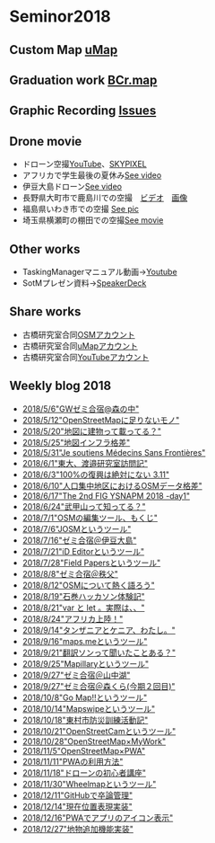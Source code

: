 # Seminor2018

## Custom Map [uMap](https://umap.openstreetmap.fr/ja/user/AYAME_AGU/)

## Graduation work [BCr.map](https://github.com/furuhashilab/BCr.map)

## Graphic Recording [Issues](https://github.com/AyameO/Seminor2018/issues/1)

## Drone movie
* ドローン空撮[YouTube](https://www.youtube.com/channel/UCBzJK-q1JFZiT4_YsPxSwsw)、[SKYPIXEL](https://www.skypixel.com/users/a-13e-pon)
* アフリカで学生最後の夏休み[See video](https://youtu.be/0rHb6UES92A)
* 伊豆大島ドローン[See video](https://youtu.be/I_GAsEBtfyg)
* 長野県大町市で鹿島川での空撮　[ビデオ](https://www.facebook.com/ayame.otsuki/videos/1086672491474133/?t=20)　[画像](https://user-images.githubusercontent.com/13360878/40784397-880d6cc0-6520-11e8-8ef9-86030a7cf567.jpg)  
* 福島県いわき市での空撮 [See pic](https://www.skypixel.com/users/a-13e-pon)
* 埼玉県横瀬町の棚田での空撮[See movie](https://www.youtube.com/watch?v=qJAtC3ScgeA)

## Other works
* TaskingManagerマニュアル動画→[Youtube](https://www.youtube.com/watch?v=-tkZym5L0KI&feature=youtu.be)
* SotMプレゼン資料→[SpeakerDeck](https://speakerdeck.com/ayameo/sotm-agu?slide=1)

## Share works
* 古橋研究室合同[OSMアカウント](https://www.openstreetmap.org/user/furuhashilab)
* 古橋研究室合同[uMapアカウント](https://umap.openstreetmap.fr/ja/user/furuhashilab/)
* 古橋研究室合同[YouTubeアカウント](https://www.youtube.com/channel/UC7ibSx7RwsxQPGjHX0ab5TQ)


## Weekly blog 2018
* [2018/5/6"GWゼミ合宿@森の中"](https://medium.com/furuhashilab/gw%E3%82%BC%E3%83%9F%E5%90%88%E5%AE%BF-%E5%A4%A7%E7%94%BA-%E6%A3%AE%E3%81%8F%E3%82%89-92703323d298)
* [2018/5/12"OpenStreetMapに足りないモノ"](https://medium.com/furuhashilab/openstreetmap%E3%81%AB%E8%B6%B3%E3%82%8A%E3%81%AA%E3%81%84%E3%83%A2%E3%83%8E-e1bf1853e5ce)
* [2018/5/20"地図に建物って載ってる？"](https://medium.com/furuhashilab/%E5%9C%B0%E5%9B%B3%E3%81%AB%E5%BB%BA%E7%89%A9%E3%81%A3%E3%81%A6%E8%BC%89%E3%81%A3%E3%81%A6%E3%81%9F%E3%81%A3%E3%81%91-4c78e7bb5fab)
* [2018/5/25"地図インフラ格差"](https://medium.com/furuhashilab/%E5%9C%B0%E5%9B%B3%E3%82%A4%E3%83%B3%E3%83%95%E3%83%A9%E6%A0%BC%E5%B7%AE-3d6c58bb629a)
* [2018/5/31"Je soutiens Médecins Sans Frontières"](https://medium.com/furuhashilab/je-soutiens-m%C3%A9decins-sans-fronti%C3%A8res-ea8dcdd72e5a)
* [2018/6/1"東大、渡邉研究室訪問記"](https://medium.com/furuhashilab/%E6%9D%B1%E5%A4%A7-%E6%B8%A1%E9%82%89%E7%A0%94%E7%A9%B6%E5%AE%A4%E8%A8%AA%E5%95%8F%E8%A8%98-3f154802c90c)
* [2018/6/3"100%の復興は絶対にない 3.11"](https://medium.com/furuhashilab/100-%E3%81%AE%E5%BE%A9%E8%88%88%E3%81%AF%E7%B5%B6%E5%AF%BE%E3%81%AB%E3%81%AA%E3%81%84-3-11-92764b0c11d2)
* [2018/6/10"人口集中地区におけるOSMデータ格差"](https://medium.com/furuhashilab/%E4%BA%BA%E5%8F%A3%E5%AF%86%E9%9B%86%E5%9C%B0%E3%81%AB%E3%81%8A%E3%81%91%E3%82%8Bosm%E3%83%87%E3%83%BC%E3%82%BF%E6%A0%BC%E5%B7%AE-3a051e7e77df)
* [2018/6/17"The 2nd FIG YSNAPM 2018 -day1"](https://medium.com/furuhashilab/the-2nd-fig-ysnapm-2018-day1-a384ff1f5656)
* [2018/6/24"武甲山って知ってる？"](https://medium.com/furuhashilab/%E6%AD%A6%E7%94%B2%E5%B1%B1%E3%81%A3%E3%81%A6%E7%9F%A5%E3%81%A3%E3%81%A6%E3%82%8B-96f16e6d815d)
* [2018/7/1"OSMの編集ツール、もくじ"](https://medium.com/furuhashilab/osm%E3%81%AE%E7%B7%A8%E9%9B%86%E3%83%84%E3%83%BC%E3%83%AB-%E3%82%82%E3%81%8F%E3%81%98-b47d3410fe4f)
* [2018/7/6"JOSMというツール"](https://medium.com/furuhashilab/josm%E3%81%A8%E3%81%84%E3%81%86%E3%83%84%E3%83%BC%E3%83%AB-4e07cac389af)
* [2018/7/16"ゼミ合宿＠伊豆大島"](https://medium.com/furuhashilab/%E3%82%BC%E3%83%9F%E5%90%88%E5%AE%BF-%E4%BC%8A%E8%B1%86%E5%A4%A7%E5%B3%B6-88ed09b33fa7)
* [2018/7/21"iD Editorというツール"](https://medium.com/furuhashilab/id-editor%E3%81%A8%E3%81%84%E3%81%86%E3%83%84%E3%83%BC%E3%83%AB-3ceb80c62367)
* [2018/7/28"Field Papersというツール"](https://medium.com/furuhashilab/field-papers%E3%81%A8%E3%81%84%E3%81%86%E3%83%84%E3%83%BC%E3%83%AB-d655b79e0360)
* [2018/8/8"ゼミ合宿＠秩父"](https://medium.com/furuhashilab/%E3%82%BC%E3%83%9F%E5%90%88%E5%AE%BF-%E7%A7%A9%E7%88%B6-cf6ed6f1022)
* [2018/8/12"OSMについて熱く語ろう"](https://medium.com/furuhashilab/osm%E3%81%AB%E3%81%A4%E3%81%84%E3%81%A6%E7%86%B1%E3%81%8F%E8%AA%9E%E3%82%8D%E3%81%86-fed7fd193ecf)
* [2018/8/19"石巻ハッカソン体験記"](https://medium.com/furuhashilab/%E7%9F%B3%E5%B7%BB%E3%83%8F%E3%83%83%E3%82%AB%E3%82%BD%E3%83%B3%E4%BD%93%E9%A8%93%E8%A8%98-8b062126346b)
* [2018/8/21"var と let 。実際は、、"](https://medium.com/furuhashilab/var-%E3%81%A8-let-%E5%AE%9F%E9%9A%9B%E3%81%AF-b538bd1d5218)
* [2018/8/24"アフリカ上陸！"](https://medium.com/furuhashilab/%E3%82%A2%E3%83%95%E3%83%AA%E3%82%AB%E4%B8%8A%E9%99%B8-43b91d544cca?source=linkShare-b4a6d6b116a9-1535053859)
* [2018/9/14"タンザニアとケニア、わたし。"](https://medium.com/furuhashilab/%E3%82%BF%E3%83%B3%E3%82%B6%E3%83%8B%E3%82%A2%E3%81%A8%E3%82%B1%E3%83%8B%E3%82%A2-%E3%82%8F%E3%81%9F%E3%81%97-92c393ed3c4e)
* [2018/9/16"maps.meというツール"](https://medium.com/furuhashilab/maps-me%E3%81%A8%E3%81%84%E3%81%86%E3%83%84%E3%83%BC%E3%83%AB-eb086f2a6d06)
* [2018/9/21"翻訳ソンって聞いたことある？"](https://medium.com/furuhashilab/%E7%BF%BB%E8%A8%B3%E3%82%BD%E3%83%B3%E3%81%A3%E3%81%A6%E8%81%9E%E3%81%84%E3%81%9F%E3%81%93%E3%81%A8%E3%81%82%E3%82%8B-9c88133463b)
* [2018/9/25"Mapillaryというツール"](https://medium.com/furuhashilab/mapillary%E3%81%A8%E3%81%84%E3%81%86%E3%83%84%E3%83%BC%E3%83%AB-e6f19c6fb668)
* [2018/9/27"ゼミ合宿＠山中湖"](https://medium.com/@a.13e.pon/%E3%82%BC%E3%83%9F%E5%90%88%E5%AE%BF-%E5%B1%B1%E4%B8%AD%E6%B9%96-a3df819e1789)
* [2018/9/27"ゼミ合宿＠森くら(今期２回目)"](https://medium.com/furuhashilab/%E3%82%BC%E3%83%9F%E5%90%88%E5%AE%BF-%E6%A3%AE%E3%81%8F%E3%82%89-%E4%BB%8A%E6%9C%9F%EF%BC%92%E5%9B%9E%E7%9B%AE-376a67a531b1)
* [2018/10/8"Go Map!!というツール"](https://medium.com/furuhashilab/go-map-%E3%81%A8%E3%81%84%E3%81%86%E3%83%84%E3%83%BC%E3%83%AB-70a42718689f)
* [2018/10/14"Mapswipeというツール"](https://medium.com/furuhashilab/mapswipe%E3%81%A8%E3%81%84%E3%81%86%E3%83%84%E3%83%BC%E3%83%AB-15111f661782)
* [2018/10/18"東村市防災訓練活動記"](https://medium.com/furuhashilab/%E6%9D%B1%E6%9D%91%E5%B8%82%E9%98%B2%E7%81%BD%E8%A8%93%E7%B7%B4%E6%B4%BB%E5%8B%95%E8%A8%98-6b3e52ef5a16)
* [2018/10/21"OpenStreetCamというツール"](https://medium.com/furuhashilab/openstreetcam%E3%81%A8%E3%81%84%E3%81%86%E3%83%84%E3%83%BC%E3%83%AB-b3369e5d960a)
* [2018/10/28"OpenStreetMap×MyWork"](https://medium.com/furuhashilab/openstreetmap-mywork-49a9219d6928)
* [2018/11/5"OpenStreetMap×PWA"](https://medium.com/furuhashilab/openstreetmap-pwa-cbed8bbe2218)
* [2018/11/11"PWAの利用方法"](https://medium.com/furuhashilab/pwa%E5%88%A9%E7%94%A8%E6%96%B9%E6%B3%95-52d644c031b8)
* [2018/11/18"ドローンの初心者講座"](https://medium.com/furuhashilab/%E3%83%89%E3%83%AD%E3%83%BC%E3%83%B3%E3%81%AE%E5%88%9D%E5%BF%83%E8%80%85%E8%AC%9B%E7%BF%92-8b4854b83749)
* [2018/11/30"Wheelmapというツール"](https://medium.com/furuhashilab/%E3%83%89%E3%83%AD%E3%83%BC%E3%83%B3%E3%81%AE%E5%88%9D%E5%BF%83%E8%80%85%E8%AC%9B%E7%BF%92-8b4854b83749)
* [2018/12/11"GitHubで卒論管理"](https://medium.com/furuhashilab/github%E3%81%A7%E5%8D%92%E8%AB%96%E7%AE%A1%E7%90%86-6f80988628e4)
* [2018/12/14"現在位置表現実装"](https://medium.com/@a.13e.pon/%E7%8F%BE%E5%9C%A8%E4%BD%8D%E7%BD%AE%E8%A1%A8%E7%8F%BE%E5%AE%9F%E8%A3%85-a9084e9e4756)
* [2018/12/16"PWAでアプリのアイコン表示"](https://medium.com/furuhashilab/pwa%E3%81%A7%E3%82%A2%E3%83%97%E3%83%AA%E3%81%AE%E3%82%A2%E3%82%A4%E3%82%B3%E3%83%B3%E8%A1%A8%E7%A4%BA-92ba663b7e37)
* [2018/12/27"地物追加機能実装"](https://medium.com/furuhashilab/%E5%9C%B0%E7%89%A9%E8%BF%BD%E5%8A%A0%E6%A9%9F%E8%83%BD%E5%AE%9F%E8%A3%85-c69f24f2b7cf)

